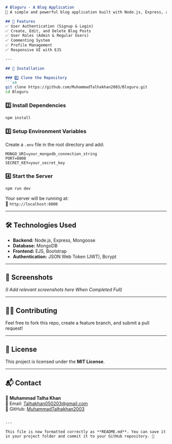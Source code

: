 ```md
# Bloguru - A Blog Application  
📖 A simple and powerful blog application built with Node.js, Express, and MongoDB.

## 📌 Features  
✅ User Authentication (Signup & Login)  
✅ Create, Edit, and Delete Blog Posts  
✅ User Roles (Admin & Regular Users)  
✅ Commenting System  
✅ Profile Management  
✅ Responsive UI with EJS  

---

## 🚀 Installation  

### 1️⃣ Clone the Repository  
```sh
git clone https://github.com/MuhammadTalhakhan2003/Bloguru.git
cd Bloguru
```

### 2️⃣ Install Dependencies  
```sh
npm install
```

### 3️⃣ Setup Environment Variables  
Create a `.env` file in the root directory and add:  
```env
MONGO_URI=your_mongodb_connection_string
PORT=8000
SECRET_KEY=your_secret_key
```

### 4️⃣ Start the Server  
```sh
npm run dev
```
Your server will be running at:  
🔗 `http://localhost:8000`

---

## 🛠 Technologies Used  
- **Backend:** Node.js, Express, Mongoose  
- **Database:** MongoDB  
- **Frontend:** EJS, Bootstrap  
- **Authentication:** JSON Web Token (JWT), Bcrypt  

---

## 📸 Screenshots  
*(I Add relevant screenshots here When Completed Full)*  

---

## 👨‍💻 Contributing  
Feel free to fork this repo, create a feature branch, and submit a pull request!  

---

## 📜 License  
This project is licensed under the **MIT License**.  

---

## 📬 Contact  
👤 **Muhammad Talha Khan**  
📧 Email: [Talhakhan050203@gmail.com](mailto:Talhakhan050203@gmail.com)  
🔗 GitHub: [MuhammadTalhakhan2003](https://github.com/MuhammadTalhakhan2003)  
```

---

This file is now formatted correctly as **README.md**. You can save it in your project folder and commit it to your GitHub repository. 🚀
